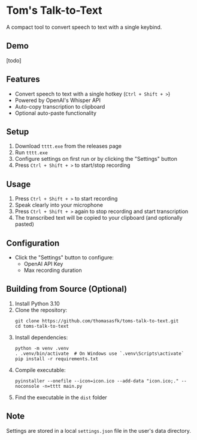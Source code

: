 # Tom's Talk-to-Text

A compact tool to convert speech to text with a single keybind.

## Demo

[todo]

## Features

- Convert speech to text with a single hotkey (`Ctrl + Shift + >`)
- Powered by OpenAI's Whisper API
- Auto-copy transcription to clipboard
- Optional auto-paste functionality

## Setup

1. Download `tttt.exe` from the releases page
2. Run `tttt.exe`
3. Configure settings on first run or by clicking the "Settings" button
4. Press `Ctrl + Shift + >` to start/stop recording

## Usage

1. Press `Ctrl + Shift + >` to start recording
2. Speak clearly into your microphone
3. Press `Ctrl + Shift + >` again to stop recording and start transcription
4. The transcribed text will be copied to your clipboard (and optionally pasted)

## Configuration

- Click the "Settings" button to configure:
  - OpenAI API Key
  - Max recording duration

## Building from Source (Optional)

1. Install Python 3.10
2. Clone the repository:
   ```
   git clone https://github.com/thomasasfk/toms-talk-to-text.git
   cd toms-talk-to-text
   ```
3. Install dependencies:
   ```
   python -m venv .venv
   . .venv/bin/activate  # On Windows use `.venv\Scripts\activate`
   pip install -r requirements.txt
   ```
4. Compile executable:
   ```
   pyinstaller --onefile --icon=icon.ico --add-data "icon.ico;." --noconsole -n=tttt main.py
   ```
5. Find the executable in the `dist` folder

## Note

Settings are stored in a local `settings.json` file in the user's data directory.